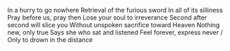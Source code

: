 In a hurry to go nowhere
Retrieval of the furious sword
In all of its silliness
Pray before us, pray then
Lose your soul to irreverance
Second after second will slice you
Without unspoken sacrifice toward Heaven
Nothing new, only true
Says she who sat and listened
Feel forever, express never / Only to drown in the distance